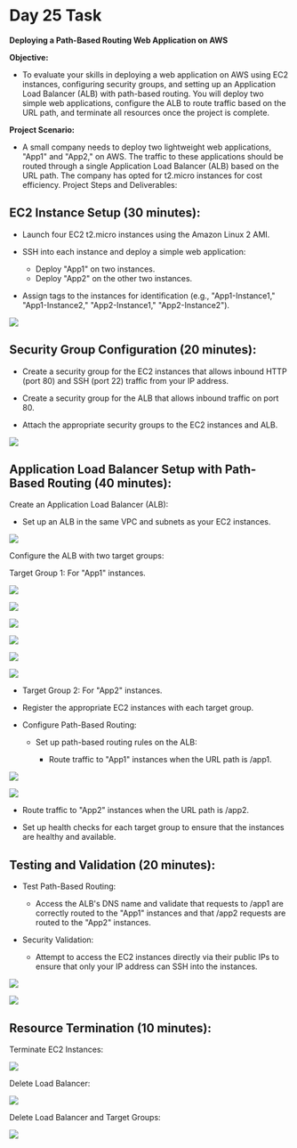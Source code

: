 # **Day 25 Task**

**Deploying a Path-Based Routing Web Application on AWS**

**Objective:**

-   To evaluate your skills in deploying a web application on AWS using
    EC2 instances, configuring security groups, and setting up an
    Application Load Balancer (ALB) with path-based routing. You will
    deploy two simple web applications, configure the ALB to route
    traffic based on the URL path, and terminate all resources once the
    project is complete.

**Project Scenario:**

-   A small company needs to deploy two lightweight web applications,
    \"App1\" and \"App2,\" on AWS. The traffic to these applications
    should be routed through a single Application Load Balancer (ALB)
    based on the URL path. The company has opted for t2.micro instances
    for cost efficiency. Project Steps and Deliverables:

## **EC2 Instance Setup (30 minutes):**

-   Launch four EC2 t2.micro instances using the Amazon Linux 2 AMI.

-   SSH into each instance and deploy a simple web application:

    -   Deploy \"App1\" on two instances.
    -   Deploy \"App2\" on the other two instances.

-   Assign tags to the instances for identification (e.g.,
    \"App1-Instance1,\" \"App1-Instance2,\" \"App2-Instance1,\"
    \"App2-Instance2\").

![](/day25-Aws-Ec2-Alb-vpc/images/1.png)

## **Security Group Configuration (20 minutes):**

-   Create a security group for the EC2 instances that allows inbound
    HTTP (port 80) and SSH (port 22) traffic from your IP address.

-   Create a security group for the ALB that allows inbound traffic on
    port 80.

-   Attach the appropriate security groups to the EC2 instances and ALB.

![](/day25-Aws-Ec2-Alb-vpc/images/2.png)

## **Application Load Balancer Setup with Path-Based Routing (40 minutes):**

Create an Application Load Balancer (ALB):

-   Set up an ALB in the same VPC and subnets as your EC2 instances.

![](/day25-Aws-Ec2-Alb-vpc/images/3.png)

Configure the ALB with two target groups:

Target Group 1: For \"App1\" instances.

![](/day25-Aws-Ec2-Alb-vpc/images/4.png)

![](/day25-Aws-Ec2-Alb-vpc/images/5.png)

![](/day25-Aws-Ec2-Alb-vpc/images/6.png)

![](/day25-Aws-Ec2-Alb-vpc/images/7.png)

![](/day25-Aws-Ec2-Alb-vpc/images/8.png)

![](/day25-Aws-Ec2-Alb-vpc/images/9.png)

-   Target Group 2: For \"App2\" instances.

-   Register the appropriate EC2 instances with each target group.

-   Configure Path-Based Routing:

    -   Set up path-based routing rules on the ALB:

        -   Route traffic to \"App1\" instances when the URL path is
            /app1.

![](/day25-Aws-Ec2-Alb-vpc/images/10.png)


![](/day25-Aws-Ec2-Alb-vpc/images/11.png)

-   Route traffic to \"App2\" instances when the URL path is /app2.

-   Set up health checks for each target group to ensure that the
    instances are healthy and available.

## **Testing and Validation (20 minutes):**

-   Test Path-Based Routing:

    -   Access the ALB\'s DNS name and validate that requests to /app1
        are correctly routed to the \"App1\" instances and that /app2
        requests are routed to the \"App2\" instances.

-   Security Validation:

    -   Attempt to access the EC2 instances directly via their public
        IPs to ensure that only your IP address can SSH into the
        instances.

![](/day25-Aws-Ec2-Alb-vpc/images/12.png)

![](/day25-Aws-Ec2-Alb-vpc/images/13.png)

## **Resource Termination (10 minutes):**

Terminate EC2 Instances:

![](/day25-Aws-Ec2-Alb-vpc/images/14.png)


Delete Load Balancer:

![](/day25-Aws-Ec2-Alb-vpc/images/15.png)

Delete Load Balancer and Target Groups:

![](/day25-Aws-Ec2-Alb-vpc/images/15.png)